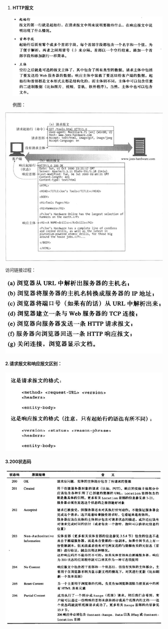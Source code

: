 1. #### **HTTP报文**

   ![](/assets/import.png)

   例图：

![](/assets/import1.png)

访问链接过程：

![](/assets/import3.png)

#### 2.**请求报文和响应报文区别：**

![](/assets/import4.png)

#### **3.200状态码**

![](/assets/import5.png)

